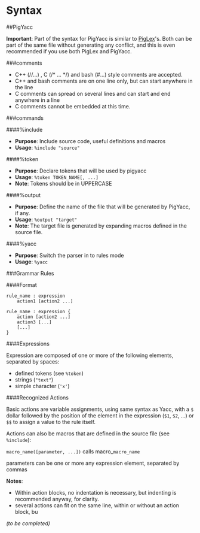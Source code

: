 Syntax
======

##PigYacc

**Important**: Part of the syntax for PigYacc is similar to [PigLex](https://github.com/peergum/piglex)'s. Both can be part of the same file without generating
any conflict, and this is even recommended if you use both PigLex and PigYacc.

###comments

* C++ (//...) , C (/* ... */) and bash (#...) style comments are accepted.
* C++ and bash comments are on one line only, but can start anywhere in the line
* C comments can spread on several lines and can start and end anywhere in a line
* C comments cannot be embedded at this time.


###commands

####%include

* **Purpose**: Include source code, useful definitions and macros
* **Usage**: `%include "source"`

####%token

* **Purpose**: Declare tokens that will be used by pigyacc
* **Usage**: `%token TOKEN_NAME[, ...]`
* **Note**: Tokens should be in UPPERCASE

####%output

* **Purpose**: Define the name of the file that will be generated by PigYacc, if any.
* **Usage**: `%output "target"`
* **Note**: The target file is generated by expanding macros defined in the source file.

####%yacc

* **Purpose**: Switch the parser in to rules mode
* **Usage**: `%yacc`


###Grammar Rules

####Format

```
rule_name : expression
    action1 [action2 ...]

rule_name : expression {
    action [action2 ...]
    action3 [...]
    [...]
}
```

####Expressions

Expression are composed of one or more of the following elements, separated by spaces:
* defined tokens (see `%token`)
* strings (`"text"`)
* simple character (`'x'`)

####Recognized Actions

Basic actions are variable assignments, using same syntax as Yacc, with a `$` dollar followed
by the position of the element in the expression (`$1`, `$2`, ...) or `$$` to assign a value
to the rule itself.

Actions can also be macros that are defined in the source file (see `%include`): 

`macro_name([parameter, ...])` calls macro_`macro_name`

parameters can be one or more any expression element, separated by commas

**Notes**:

* Within action blocks, no indentation is necessary, but indenting is recommended anyway, for clarity.
* several actions can fit on the same line, within or without an action block, bu



_(to be completed)_
